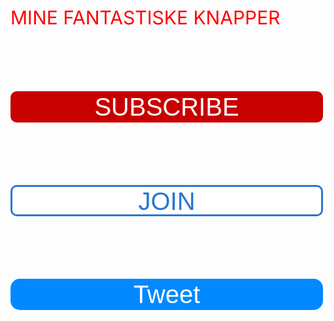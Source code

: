 <!DOCTYPE html>
<html lang="en">
<head>
    <meta charset="UTF-8">
    <meta name="viewport" content="width=device-width, initial-scale=1.0">
    <title>MINE KNAPPER</title>
</head>
<body>
    <main>MINE FANTASTISKE KNAPPER</main>
</body>
</html>


<style>
    main {

    color: red;
    font-size: 30px;
    }







    .subscribe-button {
        background-color: rgb(200, 0, 0);
        color: white;
        height: 50px;
        width: 500px;
        border: none;
        border-radius: 10px;
        cursor: pointer;
        margin-top: 100px;
        font-size: 40px;
        }
    
        .subscribe-button:hover {
        opacity: 0.8;
        }
        
        .subscribe-button:active {
        opacity: 0.5;
        }

    .JOIN-button {

        color:rgb(41, 118, 211);
        background-color: white;
        border-color: rgb(41, 118, 211);
        border-style: solid;
        border-width: 3px;
        height: 50px;
        width: 500px;
        border-radius: 10px;
        cursor: pointer;
        font-size: 40px;
        margin-top: 100px
    }

        .JOIN-button:hover {
            background-color: rgb(41, 118, 211);
            color: white;
        
        }
        
        .JOIN-button:active {
            opacity: 0.7;
        }
        
        .Tweet-button {
            
            background-color: rgb(2, 137, 255);
            color: white;
            height: 50px;
            border-radius: 15px;
            width: 500px;
            border: none;
            cursor: pointer;
            margin-top:100px;
            font-size: 40px;

           
        }

        .Tweet-button:hover {
            opacity: 0.7;
        }

        .Tweet-button:active {
            color: rgb(0, 0, 0);
            opacity: 0.6;

        }

</style>

  <button class="subscribe-button">
    SUBSCRIBE
   </button>



  <button class="JOIN-button">
    JOIN
  </button>



  <button class="Tweet-button">
   Tweet
  </button>



